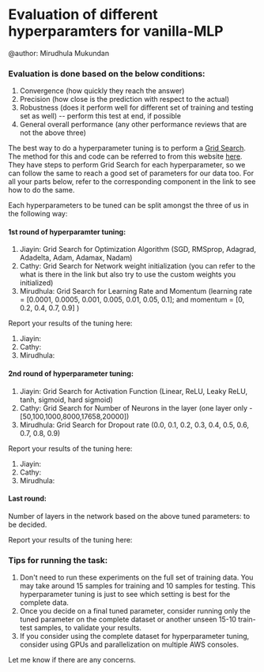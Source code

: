# Evaluation of different hyperparamters for vanilla-MLP
@author: Mirudhula Mukundan

### Evaluation is done based on the below conditions:

1) Convergence (how quickly they reach the answer)
2) Precision (how close is the prediction with respect to the actual)
3) Robustness (does it perform well for different set of training and testing set as well) -- perform this test at end, if possible
4) General overall performance (any other performance reviews that are not the above three)

The best way to do a hyperparameter tuning is to perform a [Grid Search](https://scikit-learn.org/stable/modules/generated/sklearn.model_selection.GridSearchCV.html).
The method for this and code can be referred to from this website [here](https://machinelearningmastery.com/grid-search-hyperparameters-deep-learning-models-python-keras/).
They have steps to perform Grid Search for each hyperparameter, so we can follow the same to reach a good set of parameters for our data too. For all your parts below, refer to the corresponding component in the link to see how to do the same.

Each hyperparameters to be tuned can be split amongst the three of us in the following way:

#### 1st round of hyperparamter tuning:

1) Jiayin: Grid Search for Optimization Algorithm (SGD, RMSprop, Adagrad, Adadelta, Adam, Adamax, Nadam)
2) Cathy: Grid Search for Network weight initialization (you can refer to the what is there in the link but also try to use the custom weights you initialized)
3) Mirudhula: Grid Search for Learning Rate and Momentum (learning rate = [0.0001, 0.0005, 0.001, 0.005, 0.01, 0.05, 0.1]; and momentum = [0, 0.2, 0.4, 0.7, 0.9] )

Report your results of the tuning here:
1) Jiayin:
2) Cathy:
3) Mirudhula:

#### 2nd round of hyperparameter tuning:

1) Jiayin: Grid Search for Activation Function (Linear, ReLU, Leaky ReLU, tanh, sigmoid, hard sigmoid)
2) Cathy: Grid Search for Number of Neurons in the layer (one layer only - [50,100,1000,8000,17658,20000])
3) Mirudhula: Grid Search for Dropout rate (0.0, 0.1, 0.2, 0.3, 0.4, 0.5, 0.6, 0.7, 0.8, 0.9)

Report your results of the tuning here:
1) Jiayin:
2) Cathy:
3) Mirudhula:

#### Last round:

Number of layers in the network based on the above tuned parameters: to be decided.

Report your results of the tuning here:


### Tips for running the task:

1) Don't need to run these experiments on the full set of training data. You may take around 15 samples for training and 10 samples for testing. This hyperparameter tuning is just to see which setting is best for the complete data.
2) Once you decide on a final tuned parameter, consider running only the tuned parameter on the complete dataset or another unseen 15-10 train-test samples, to validate your results.
3) If you consider using the complete dataset for hyperparameter tuning, consider using GPUs and parallelization on multiple AWS consoles.

Let me know if there are any concerns.
